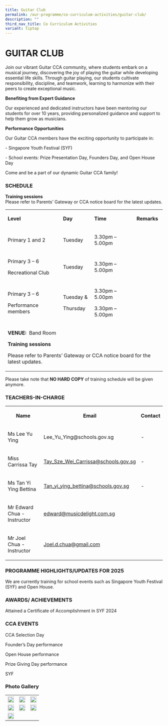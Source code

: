 ```yaml
---
title: Guitar Club
permalink: /our-programme/co-curriculum-activities/guitar-club/
description: ""
third_nav_title: Co Curriculum Activities
variant: tiptap
---
```

<h1><strong>GUITAR CLUB</strong></h1>
<p>Join our vibrant Guitar CCA community, where students embark on a musical
journey, discovering the joy of playing the guitar while developing essential
life skills. Through guitar playing, our students cultivate responsibility,
discipline, and teamwork, learning to harmonize with their peers to create
exceptional music.</p>
<p><strong>Benefiting from Expert Guidance</strong>
</p>
<p>Our experienced and dedicated instructors have been mentoring our students
for over 10 years, providing personalized guidance and support to help
them grow as musicians.</p>
<p><strong>Performance Opportunities</strong>
</p>
<p>Our Guitar CCA members have the exciting opportunity to participate in:</p>
<p>- Singapore Youth Festival (SYF)</p>
<p>- School events: Prize Presentation Day, Founders Day, and Open House
Day</p>
<p>Come and be a part of our dynamic Guitar CCA family!</p>
<h3>SCHEDULE&nbsp;</h3>
<p><strong>Training sessions</strong>
<br>Please refer to Parents’ Gateway or CCA notice board for the latest updates.</p>
<table style="minWidth: 100px">
<colgroup>
<col>
<col>
<col>
<col>
</colgroup>
<tbody>
<tr>
<td rowspan="1" colspan="1">
<p><strong>Level</strong>
</p>
</td>
<td rowspan="1" colspan="1">
<p><strong>Day</strong>
</p>
</td>
<td rowspan="1" colspan="1">
<p><strong>Time</strong>
</p>
</td>
<td rowspan="1" colspan="1">
<p><strong>Remarks</strong>
</p>
</td>
</tr>
<tr>
<td rowspan="1" colspan="1">
<p>Primary 1 and 2</p>
</td>
<td rowspan="1" colspan="1">
<p>Tuesday</p>
</td>
<td rowspan="1" colspan="1">
<p>3.30pm – 5.00pm</p>
</td>
<td rowspan="1" colspan="1">
<p>&nbsp;</p>
</td>
</tr>
<tr>
<td rowspan="1" colspan="1">
<p>Primary 3 – 6</p>
<p>Recreational Club</p>
</td>
<td rowspan="1" colspan="1">
<p>Tuesday</p>
</td>
<td rowspan="1" colspan="1">
<p>3.30pm – 5.00pm</p>
</td>
<td rowspan="1" colspan="1">
<p>&nbsp;</p>
</td>
</tr>
<tr>
<td rowspan="1" colspan="1">
<p>Primary 3 – 6</p>
<p>Performance members</p>
</td>
<td rowspan="1" colspan="1">
<p>Tuesday &amp;</p>
<p>Thursday</p>
</td>
<td rowspan="1" colspan="1">
<p>3.30pm – 5.00pm</p>
<p>3.30pm – 5.00pm</p>
</td>
<td rowspan="1" colspan="1">
<p>&nbsp;</p>
</td>
</tr>
<tr>
<td rowspan="1" colspan="4">
<p><strong>VENUE:&nbsp; </strong>Band Room</p>
<p><strong>Training sessions</strong>
</p>
<p>Please refer to Parents’ Gateway or CCA notice board for the latest updates.</p>
</td>
</tr>
</tbody>
</table>
<p>Please take note that&nbsp;<strong>NO HARD COPY</strong>&nbsp;of training
schedule will be given anymore.</p>
<h3>TEACHERS-IN-CHARGE</h3>
<table style="minWidth: 75px">
<colgroup>
<col>
<col>
<col>
</colgroup>
<tbody>
<tr>
<th rowspan="1" colspan="1">
<p>Name</p>
</th>
<th rowspan="1" colspan="1">
<p>Email</p>
</th>
<th rowspan="1" colspan="1">
<p>Contact</p>
</th>
</tr>
<tr>
<td rowspan="1" colspan="1">
<p>Ms Lee Yu Ying</p>
</td>
<td rowspan="1" colspan="1">
<p><a rel="noopener noreferrer nofollow" target="_blank">Lee_Yu_Ying@schools.gov.sg</a>
</p>
</td>
<td rowspan="1" colspan="1">
<p>-</p>
</td>
</tr>
<tr>
<td rowspan="1" colspan="1">
<p>Miss Carrissa Tay</p>
</td>
<td rowspan="1" colspan="1">
<p><a href="Tay_Sze_Wei_Carrissa@schools.gov.sg" rel="noopener noreferrer nofollow" target="_blank">Tay_Sze_Wei_Carrissa@schools.gov.sg</a>
</p>
</td>
<td rowspan="1" colspan="1">
<p>-</p>
</td>
</tr>
<tr>
<td rowspan="1" colspan="1">
<p>Ms Tan Yi Ying Bettina</p>
</td>
<td rowspan="1" colspan="1">
<p><a href="tan_yi_ying_bettina@schools.gov.sg" rel="noopener noreferrer nofollow" target="_blank">Tan_yi_ying_bettina@schools.gov.sg</a>
</p>
</td>
<td rowspan="1" colspan="1">
<p>-</p>
</td>
</tr>
<tr>
<td rowspan="1" colspan="1">
<p>Mr Edward Chua - Instructor</p>
</td>
<td rowspan="1" colspan="1">
<p><a href="edward@musicdelight.com.sg" rel="noopener noreferrer nofollow" target="_blank">edward@musicdelight.com.sg</a>
</p>
</td>
<td rowspan="1" colspan="1">
<p></p>
</td>
</tr>
<tr>
<td rowspan="1" colspan="1">
<p>Mr Joel Chua - Instructor</p>
</td>
<td rowspan="1" colspan="1">
<p><a href="Joel.d.chua@gmail.com" rel="noopener noreferrer nofollow" target="_blank">Joel.d.chua@gmail.com</a>
</p>
</td>
<td rowspan="1" colspan="1">
<p></p>
</td>
</tr>
</tbody>
</table>
<h3>PROGRAMME HIGHLIGHTS/UPDATES FOR 2025</h3>
<p>We are currently training for school events such as Singapore Youth Festival
(SYF) and Open House.</p>
<h3>AWARDS/ ACHIEVEMENTS</h3>
<p>Attained a Certificate of Accomplishment in SYF 2024</p>
<p></p>
<h3>CCA EVENTS</h3>
<p>CCA Selection Day</p>
<p>Founder’s Day performance</p>
<p>Open House performance</p>
<p>Prize Giving Day performance</p>
<p>SYF</p>
<h3>Photo Gallery</h3>
<table style="minWidth: 75px">
<colgroup>
<col>
<col>
<col>
</colgroup>
<tbody>
<tr>
<th rowspan="1" colspan="1">
<div class="isomer-image-wrapper">
<img style="width: 100%" height="auto" width="100%" alt="" src="/images/CCA/Guitar%20Club/CNY%202023.jpg">
</div>
</th>
<th rowspan="1" colspan="1">
<div class="isomer-image-wrapper">
<img style="width: 100%" height="auto" width="100%" alt="" src="/images/CCA/Guitar%20Club/CNY%20Performance.jpg">
</div>
</th>
<th rowspan="1" colspan="1">
<div class="isomer-image-wrapper">
<img style="width: 100%" height="auto" width="100%" alt="" src="/images/CCA/Guitar%20Club/Mr%20Zhane%20my%20guitar%20teacher.jpg">
</div>
</th>
</tr>
<tr>
<td rowspan="1" colspan="1">
<div class="isomer-image-wrapper">
<img style="width: 100%" height="auto" width="100%" alt="" src="/images/CCA/Guitar%20Club/SYF%202021%20pose.jpeg">
</div>
</td>
<td rowspan="1" colspan="1">
<div class="isomer-image-wrapper">
<img style="width: 100%" height="auto" width="100%" alt="" src="/images/CCA/Guitar%20Club/SYF%202021.jpeg">
</div>
</td>
<td rowspan="1" colspan="1">
<div class="isomer-image-wrapper">
<img style="width: 100%" height="auto" width="100%" alt="" src="/images/CCA/Guitar%20Club/Together%20as%20One.jpg">
</div>
</td>
</tr>
<tr>
<td rowspan="1" colspan="1">
<div class="isomer-image-wrapper">
<img style="width: 100%" height="auto" width="100%" alt="" src="/images/CCA/Guitar%20Club/Wait%20Look%20Play.jpg">
</div>
</td>
<td rowspan="1" colspan="1">
<p></p>
</td>
<td rowspan="1" colspan="1">
<p></p>
</td>
</tr>
</tbody>
</table>
<p></p>